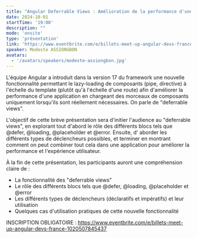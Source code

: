 ```yaml
---
title: "Angular Deferrable Views : Amélioration de la performance d'une application et de l'UX"
date: 2024-10-01
startTime: '19:00'
description: ""
mode: 'onsite'
type: 'présentation'
link: 'https://www.eventbrite.com/e/billets-meet-up-angular-devs-france-1020507845437'
speaker: Modeste ASSIONGBON
avatars:
  - '/avatars/speakers/modeste-assiongbon.jpg'
---
```


L'équipe Angular a introduit dans la version 17 du framework une nouvelle fonctionnalité permettant le lazy-loading de composants (pipe, directive) à l'échelle du template (plutôt qu'à l'échelle d'une route) afin d'améliorer la performance d'une application en chargeant des morceaux de composants uniquement lorsqu'ils sont réellement nécessaires. On parle de "deferrable views".

L'objectif de cette brève présentation sera d'initier l'audience au "deferrable views", en explorant tout d'abord le rôle des différents blocs tels que @defer, @loading, @placeholder et @error. Ensuite, d' aborder les différents types de déclencheurs possibles, et terminer en montrant comment on peut combiner tout cela dans une application pour améliorer la performance et l'expérience utilisateur.

À la fin de cette présentation, les participants auront une compréhension claire de :
- La fonctionnalité des "deferrable views"
- Le rôle des différents blocs tels que @defer, @loading, @placeholder et @error
- Les différents types de déclencheurs (déclaratifs et impératifs) et leur utilisation
- Quelques cas d'utilisation pratiques de cette nouvelle fonctionnalité

INSCRIPTION OBLIGATOIRE : https://www.eventbrite.com/e/billets-meet-up-angular-devs-france-1020507845437